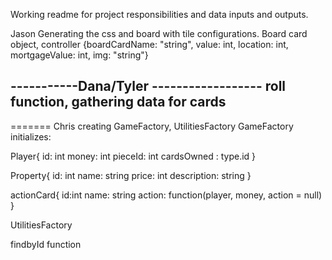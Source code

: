 Working readme for project responsibilities and data inputs and outputs.

Jason
Generating the css and board with tile configurations.
Board card object, controller
{boardCardName: "string", value: int, location: int, mortgageValue: int, img: "string"}

-----------Dana/Tyler ------------------
roll function, gathering data for cards
-----------------------------------
=======
Chris
creating GameFactory, UtilitiesFactory
GameFactory initializes:

Player{
  id: int
  money: int
  pieceId: int
  cardsOwned : type.id
}

Property{
  id: int
  name: string
  price: int
  description: string
}

actionCard{
  id:int
  name: string
  action: function(player, money, action = null)
}

UtilitiesFactory

findbyId function
